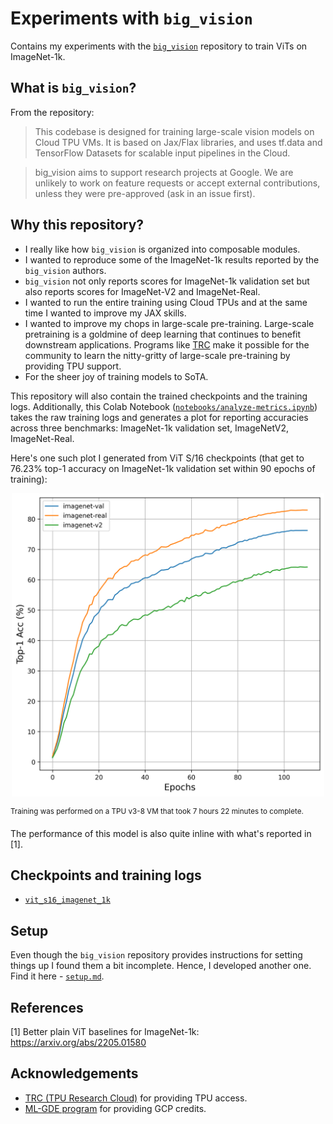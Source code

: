 # Experiments with `big_vision`

Contains my experiments with the [`big_vision`](https://github.com/google-research/big_vision) repository to train ViTs on ImageNet-1k.

## What is `big_vision`?

From the repository:

> This codebase is designed for training large-scale vision models on Cloud TPU VMs. It is based on Jax/Flax libraries, and uses tf.data and TensorFlow Datasets for scalable input pipelines in the Cloud.

> big_vision aims to support research projects at Google. We are unlikely to work on feature requests or accept external contributions, unless they were pre-approved (ask in an issue first). 

## Why this repository?

* I really like how `big_vision` is organized into composable modules.
* I wanted to reproduce some of the ImageNet-1k results reported by the `big_vision` authors.
* `big_vision` not only reports scores for ImageNet-1k validation set but also reports
scores for ImageNet-V2 and ImageNet-Real.
* I wanted to run the entire training using Cloud TPUs and at the same time I wanted to 
improve my JAX skills.
* I wanted to improve my chops in large-scale pre-training. Large-scale pretraining is a goldmine of
deep learning that continues to benefit downstream applications. Programs like [TRC](https://sites.research.google/trc) make it possible for
the community to learn the nitty-gritty of large-scale pre-training by providing
TPU support.
* For the sheer joy of training models to SoTA.

This repository will also contain the trained checkpoints and the training logs. Additionally, 
this Colab Notebook ([`notebooks/analyze-metrics.ipynb`](https://colab.research.google.com/github/sayakpaul/big_vision_experiments/blob/main/notebooks/analyze-metrics.ipynb)) takes the raw training logs and generates a plot for reporting accuracies
across three benchmarks: ImageNet-1k validation set, ImageNetV2, ImageNet-Real.

Here's one such plot I generated from ViT S/16 checkpoints (that get to 76.23% top-1 accuracy on ImageNet-1k validation set within 90 epochs of training):

<div align="center">
<img src="./assets/imagenet1k_s16.png" width=500/>
</div>

<sup>Training was performed on a TPU v3-8 VM that took 7 hours 22 minutes to complete.</sup>

The performance of this model is also quite inline with what's reported in [1].
 
## Checkpoints and training logs

* [`vit_s16_imagenet_1k`](https://github.com/sayakpaul/big_vision_experiments/releases/tag/v0.1.0)


## Setup

Even though the `big_vision` repository provides instructions for setting things up I found them a bit incomplete.
Hence, I developed another one. Find it here - [`setup.md`](https://github.com/sayakpaul/big_vision_experiments/blob/main/setup.md).

## References

[1] Better plain ViT baselines for ImageNet-1k: https://arxiv.org/abs/2205.01580

## Acknowledgements

* [TRC (TPU Research Cloud)](https://sites.research.google/trc) for providing TPU access.
* [ML-GDE program](https://developers.google.com/programs/experts/) for providing GCP credits.
